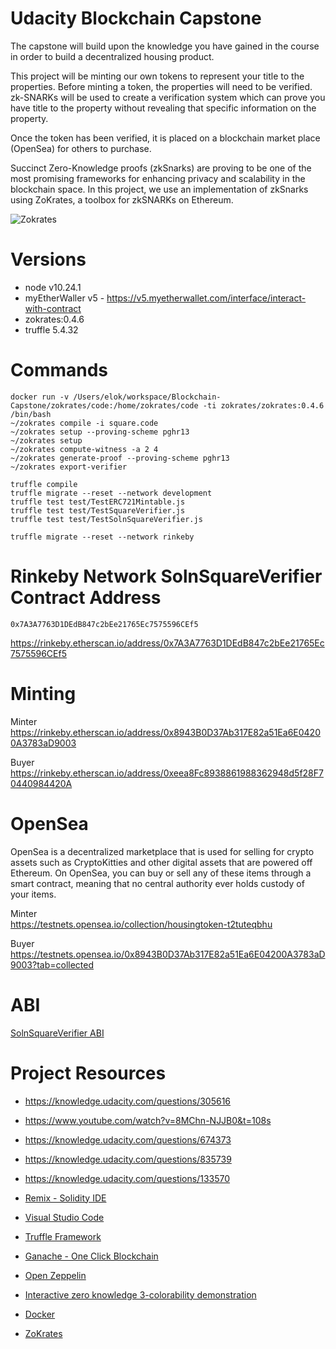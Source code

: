 # Udacity Blockchain Capstone

The capstone will build upon the knowledge you have gained in the course in order to build a decentralized housing product. 

This project will be minting our own tokens to represent your title to the properties. Before minting a token, the properties will need to be verified. zk-SNARKs will be used to create a verification system which can prove you have title to the property without revealing that specific information on the property.

Once the token has been verified, it is placed on a blockchain market place (OpenSea) for others to purchase.

Succinct Zero-Knowledge proofs (zkSnarks) are proving to be one of the most promising frameworks for enhancing privacy and scalability in the blockchain space. In this project, we use an implementation of zkSnarks using ZoKrates, a toolbox for zkSNARKs on Ethereum.

![Zokrates](https://d3i71xaburhd42.cloudfront.net/5b9a39b51df3d724609af6c888189a713aeac000/500px/4-Figure2-1.png)

# Versions

* node v10.24.1
* myEtherWaller v5 - https://v5.myetherwallet.com/interface/interact-with-contract
* zokrates:0.4.6
* truffle 5.4.32

# Commands
```
docker run -v /Users/elok/workspace/Blockchain-Capstone/zokrates/code:/home/zokrates/code -ti zokrates/zokrates:0.4.6 /bin/bash
~/zokrates compile -i square.code
~/zokrates setup --proving-scheme pghr13
~/zokrates setup
~/zokrates compute-witness -a 2 4
~/zokrates generate-proof --proving-scheme pghr13
~/zokrates export-verifier
```

```
truffle compile
truffle migrate --reset --network development
truffle test test/TestERC721Mintable.js
truffle test test/TestSquareVerifier.js
truffle test test/TestSolnSquareVerifier.js

truffle migrate --reset --network rinkeby
```

# Rinkeby Network SolnSquareVerifier Contract Address

```
0x7A3A7763D1DEdB847c2bEe21765Ec7575596CEf5
```
https://rinkeby.etherscan.io/address/0x7A3A7763D1DEdB847c2bEe21765Ec7575596CEf5

# Minting

Minter<br>
https://rinkeby.etherscan.io/address/0x8943B0D37Ab317E82a51Ea6E04200A3783aD9003

Buyer<br>
https://rinkeby.etherscan.io/address/0xeea8Fc8938861988362948d5f28F70440984420A

# OpenSea

OpenSea is a decentralized marketplace that is used for selling for crypto assets such as CryptoKitties and other digital assets that are powered off Ethereum. On OpenSea, you can buy or sell any of these items through a smart contract, meaning that no central authority ever holds custody of your items.

Minter<br>
https://testnets.opensea.io/collection/housingtoken-t2tuteqbhu

Buyer<br>
https://testnets.opensea.io/0x8943B0D37Ab317E82a51Ea6E04200A3783aD9003?tab=collected

# ABI
[SolnSquareVerifier ABI](https://github.com/elok/udacity_blockchain_developer_5/blob/master/abi.txt)

# Project Resources

* https://knowledge.udacity.com/questions/305616
* https://www.youtube.com/watch?v=8MChn-NJJB0&t=108s
* https://knowledge.udacity.com/questions/674373
* https://knowledge.udacity.com/questions/835739
* https://knowledge.udacity.com/questions/133570

* [Remix - Solidity IDE](https://remix.ethereum.org/)
* [Visual Studio Code](https://code.visualstudio.com/)
* [Truffle Framework](https://truffleframework.com/)
* [Ganache - One Click Blockchain](https://truffleframework.com/ganache)
* [Open Zeppelin ](https://openzeppelin.org/)
* [Interactive zero knowledge 3-colorability demonstration](http://web.mit.edu/~ezyang/Public/graph/svg.html)
* [Docker](https://docs.docker.com/install/)
* [ZoKrates](https://github.com/Zokrates/ZoKrates)
